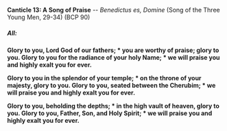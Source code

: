 **Canticle 13: A Song of Praise** -- _Benedictus es, Domine_ (Song of the Three Young Men, 29-34) (BCP 90)
##### **All:**
**Glory to you, Lord God of our fathers; \*
you are worthy of praise; glory to you.
Glory to you for the radiance of your holy Name; \*
we will praise you and highly exalt you for ever.**

**Glory to you in the splendor of your temple; \*
on the throne of your majesty, glory to you.
Glory to you, seated between the Cherubim; \*
we will praise you and highly exalt you for ever.**

**Glory to you, beholding the depths; \*
in the high vault of heaven, glory to you.
Glory to you, Father, Son, and Holy Spirit; \*
we will praise you and highly exalt you for ever.**
